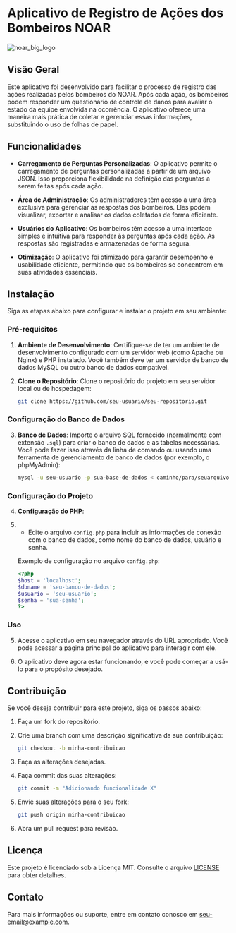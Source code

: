 # Aplicativo de Registro de Ações dos Bombeiros NOAR
![noar_big_logo](https://github.com/0gudu/app_bombeiros/assets/89671108/85f15c19-ee22-4f18-9c3b-afe518bbd95f)


## Visão Geral

Este aplicativo foi desenvolvido para facilitar o processo de registro das ações realizadas pelos bombeiros do NOAR. Após cada ação, os bombeiros podem responder um questionário de controle de danos para avaliar o estado da equipe envolvida na ocorrência. O aplicativo oferece uma maneira mais prática de coletar e gerenciar essas informações, substituindo o uso de folhas de papel.

## Funcionalidades

- **Carregamento de Perguntas Personalizadas**: O aplicativo permite o carregamento de perguntas personalizadas a partir de um arquivo JSON. Isso proporciona flexibilidade na definição das perguntas a serem feitas após cada ação.

- **Área de Administração**: Os administradores têm acesso a uma área exclusiva para gerenciar as respostas dos bombeiros. Eles podem visualizar, exportar e analisar os dados coletados de forma eficiente.

- **Usuários do Aplicativo**: Os bombeiros têm acesso a uma interface simples e intuitiva para responder às perguntas após cada ação. As respostas são registradas e armazenadas de forma segura.

- **Otimização**: O aplicativo foi otimizado para garantir desempenho e usabilidade eficiente, permitindo que os bombeiros se concentrem em suas atividades essenciais.

## Instalação

Siga as etapas abaixo para configurar e instalar o projeto em seu ambiente:

### Pré-requisitos

1. **Ambiente de Desenvolvimento**: Certifique-se de ter um ambiente de desenvolvimento configurado com um servidor web (como Apache ou Nginx) e PHP instalado. Você também deve ter um servidor de banco de dados MySQL ou outro banco de dados compatível.

2. **Clone o Repositório**: Clone o repositório do projeto em seu servidor local ou de hospedagem:

   ```bash
   git clone https://github.com/seu-usuario/seu-repositorio.git
   ```

### Configuração do Banco de Dados

3. **Banco de Dados**: Importe o arquivo SQL fornecido (normalmente com extensão `.sql`) para criar o banco de dados e as tabelas necessárias. Você pode fazer isso através da linha de comando ou usando uma ferramenta de gerenciamento de banco de dados (por exemplo, o phpMyAdmin):

   ```bash
   mysql -u seu-usuario -p sua-base-de-dados < caminho/para/seuarquivo.sql
   ```

### Configuração do Projeto

4. **Configuração do PHP**:
5. 
   - Edite o arquivo `config.php` para incluir as informações de conexão com o banco de dados, como nome do banco de dados, usuário e senha.

   Exemplo de configuração no arquivo `config.php`:

   ```php
   <?php
   $host = 'localhost';
   $dbname = 'seu-banco-de-dados';
   $usuario = 'seu-usuario';
   $senha = 'sua-senha';
   ?>
   ```

### Uso

5. Acesse o aplicativo em seu navegador através do URL apropriado. Você pode acessar a página principal do aplicativo para interagir com ele.

6. O aplicativo deve agora estar funcionando, e você pode começar a usá-lo para o propósito desejado.

## Contribuição

Se você deseja contribuir para este projeto, siga os passos abaixo:

1. Faça um fork do repositório.

2. Crie uma branch com uma descrição significativa da sua contribuição:

   ```bash
   git checkout -b minha-contribuicao
   ```

3. Faça as alterações desejadas.

4. Faça commit das suas alterações:

   ```bash
   git commit -m "Adicionando funcionalidade X"
   ```

5. Envie suas alterações para o seu fork:

   ```bash
   git push origin minha-contribuicao
   ```

6. Abra um pull request para revisão.

## Licença

Este projeto é licenciado sob a Licença MIT. Consulte o arquivo [LICENSE](LICENSE) para obter detalhes.

## Contato

Para mais informações ou suporte, entre em contato conosco em [seu-email@example.com](mailto:seu-email@example.com).

